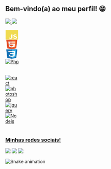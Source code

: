 ## Bem-vindo(a) ao meu perfil! 😁

 <div>
   <a href="https://github.com/Pedro-Henrique-dos-Santos">
   <img height="180em" src="https://github-readme-stats.vercel.app/api?username=Pedro-Henrique-dos-Santos&show_icons=true&theme=synthwave&include_all_commits=true&count_private=true"/>
   <img height="160em" src="https://github-readme-stats.vercel.app/api/top-langs/?username=Pedro-Henrique-dos-Santos&layout=compact&langs_count=6&theme=synthwave"/>

</div>
<div style="display: flex; flex-direction: column;"><br>
  <img align="center" alt="Js" height="30" width="40" src="https://raw.githubusercontent.com/devicons/devicon/master/icons/javascript/javascript-plain.svg">
  <img align="center" alt="HTML" height="30" width="40" src="https://raw.githubusercontent.com/devicons/devicon/master/icons/html5/html5-original.svg">
  <img align="center" alt="CSS" height="30" width="40" src="https://raw.githubusercontent.com/devicons/devicon/master/icons/css3/css3-original.svg">
  <img src="https://cdn.jsdelivr.net/gh/devicons/devicon/icons/php/php-original.svg"height="50" width="50" alt="Php" align="center" />
  <img src="https://cdn.jsdelivr.net/gh/devicons/devicon/icons/react/react-original-wordmark.svg" "height="30" width="40" alt="react" align="center"/>
  <img src="https://cdn.jsdelivr.net/gh/devicons/devicon/icons/photoshop/photoshop-line.svg" "height="30" width="40" alt="photoshop" align="center"/>
  <img src="https://cdn.jsdelivr.net/gh/devicons/devicon/icons/jquery/jquery-plain-wordmark.svg" "height="30" width="40" alt="jquery" align="center" />
  <img src="https://cdn.jsdelivr.net/gh/devicons/devicon/icons/nodejs/nodejs-plain.svg" "height="30" width="40" alt="Nodejs" align="center"/>
                  
                 
</div>
 
 <br>
 
  ### Minhas redes sociais!
 
<div> 
  
  <a href="https://www.instagram.com/ptb0y/" target="_blank"><img src="https://img.shields.io/badge/-Instagram-%23E4405F?style=for-the-badge&logo=instagram&logoColor=white" target="_blank"></a>
  <a href = ""><img src="https://img.shields.io/badge/-Gmail-%23333?style=for-the-badge&logo=gmail&logoColor=white" target="_blank"></a>
  <a href="" target="_blank"><img src="https://img.shields.io/badge/-LinkedIn-%230077B5?style=for-the-badge&logo=linkedin&logoColor=white" target="_blank"></a> 
 
  ![Snake animation](https://github.com/Pedro-Henrique-dos-Santos/Pedro-Henrique-dos-Santos/blob/output/github-contribution-grid-snake.svg)

</div>
